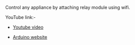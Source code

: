 Control any appliance by attaching relay module using wifi.

YouTube link:-

- [Youtube video](https://www.youtube.com/watch?v=Hgq2KX5w-_o)

- [Arduino website](https://create.arduino.cc/projecthub/kunshmaurya/wifi-esp32-led-control-project-42f36c)



